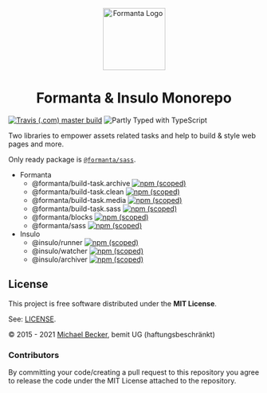 <p align="center">
  <a href="https://formanta.bemit.codes" rel="noopener noreferrer" target="_blank"><img width="125" src="https://formanta.bemit.codes/formanta_logo.svg" alt="Formanta Logo"></a>
</p>

<h1 align="center">Formanta & Insulo Monorepo</h1>

[![Travis (.com) master build](https://img.shields.io/travis/com/bemit/Formanta/master?style=flat-square)](https://travis-ci.com/github/bemit/Formanta)
![Partly Typed with TypeScript](https://flat.badgen.net/badge/icon/partly%20Typed?icon=typescript&label&labelColor=blue&color=555555)

Two libraries to empower assets related tasks and help to build & style web pages and more.

Only ready package is [`@formanta/sass`](https://github.com/bemit/FormantaSass).

- Formanta
    - @formanta/build-task.archive [![npm (scoped)](https://img.shields.io/npm/v/@formanta/build-task.archive?style=flat-square)](https://www.npmjs.com/package/@formanta/build-task.archive)
    - @formanta/build-task.clean [![npm (scoped)](https://img.shields.io/npm/v/@formanta/build-task.clean?style=flat-square)](https://www.npmjs.com/package/@formanta/build-task.clean)
    - @formanta/build-task.media [![npm (scoped)](https://img.shields.io/npm/v/@formanta/build-task.media?style=flat-square)](https://www.npmjs.com/package/@formanta/build-task.media)
    - @formanta/build-task.sass [![npm (scoped)](https://img.shields.io/npm/v/@formanta/build-task.sass?style=flat-square)](https://www.npmjs.com/package/@formanta/build-task.sass)
    - @formanta/blocks [![npm (scoped)](https://img.shields.io/npm/v/@formanta/blocks?style=flat-square)](https://www.npmjs.com/package/@formanta/blocks)
    - @formanta/sass [![npm (scoped)](https://img.shields.io/npm/v/@formanta/sass?style=flat-square)](https://www.npmjs.com/package/@formanta/sass)
- Insulo
    - @insulo/runner [![npm (scoped)](https://img.shields.io/npm/v/@insulo/runner?style=flat-square)](https://www.npmjs.com/package/@insulo/runner)
    - @insulo/watcher [![npm (scoped)](https://img.shields.io/npm/v/@insulo/watcher?style=flat-square)](https://www.npmjs.com/package/@insulo/watcher)
    - @insulo/archiver [![npm (scoped)](https://img.shields.io/npm/v/@insulo/archiver?style=flat-square)](https://www.npmjs.com/package/@insulo/archiver)

## License

This project is free software distributed under the **MIT License**.

See: [LICENSE](LICENSE).

© 2015 - 2021 [Michael Becker](https://mlbr.xyz), bemit UG (haftungsbeschränkt)

### Contributors

By committing your code/creating a pull request to this repository you agree to release the code under the MIT License attached to the repository.
